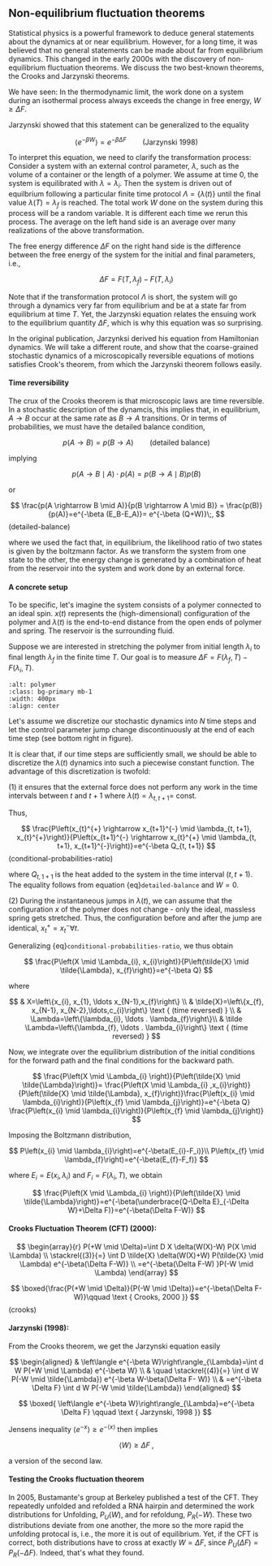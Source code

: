 ## Non-equilibrium fluctuation theorems


Statistical physics is a powerful framework to deduce general statements about the dynamics at or near equilibrium. However, for a long time, it was believed that no general statements can be made about far from equilibrium dynamics. This changed in the early 2000s with the discovery of non-equilibrium fluctuation theorems. We discuss the two best-known theorems, the Crooks and Jarzynski theorems. 

We have seen: In the thermodynamic limit, the work done on a system during an isothermal process always exceeds the change in free energy, $W\geq\Delta F.$ 

Jarzynski showed that this statement can be generalized to the equality 

$$
\langle e^{-\beta W}\rangle= e^{-\beta \Delta F} \qquad\text{(Jarzynski 1998)}
$$

To interpret this equation, we need to clarify the transformation process: Consider a system with an external control parameter, $\lambda$, such as the volume of a container or the length of a polymer. We assume at time $0$, the system is equilibrated with $\lambda=\lambda_i$. Then the system is driven out of equilbrium following a particular finite time protocol $\Lambda=\{\lambda(t)\}$ until the final value $\lambda(T)=\lambda_f$ is reached. The total work $W$ done on the system during this process will be a random variable. It is different each time we rerun this process. The average on the left hand side is an average over many realizations of the above transformation. 



The free energy difference $\Delta F$ on the right hand side is the difference between the free energy of the system for the initial and final parameters, i.e.,

$$
\Delta F = F(T, \lambda_f)-F(T, \lambda_i)
$$

Note that if the transformation protocol $\Lambda$ is short, the system will go through a dynamics very far from equilibrium and be at a state far from equilibrium at time $T$. Yet, the Jarzynski equation relates the ensuing work to the equilibrium quantity $\Delta F$, which is why this equation was so surprising.

In the original publication, Jarzynksi derived his equation from Hamiltonian dynamics. We will take a different route, and show that the coarse-grained stochastic dynamics of a microscopically reversible equations of motions satisfies Crook's theorem, from which the Jarzynski theorem follows easily.

#### Time reversibility
The crux of the Crooks theorem is that microscopic laws are time reversible. In a stochastic description of the dynamcis, this implies that, in equilibrium, $A \rightarrow B$ occur at the same rate as $B \rightarrow A$ transitions. Or in terms of probabilities, we must have the detailed balance condition,

$$
p(A \rightarrow B)=p(B \rightarrow A) \qquad \text{(detailed balance)}
$$

implying

$$
p(A \rightarrow B \mid A) \cdot p(A)=p(B \rightarrow A \mid B) p(B) 
$$

or

$$
\frac{p(A \rightarrow B \mid A)}{p(B \rightarrow A \mid B)} = \frac{p(B)}{p(A)}=e^{-\beta (E_B-E_A)}= e^{-\beta (Q+W)}\;,
$$ (detailed-balance) 

where we used the fact that, in equilibrium, the likelihood ratio of two states is given by the boltzmann factor. As we transform the system from one state to the other, the energy change is generated by a combination of heat from the reservoir into the system and work done by an external force.

#### A concrete setup

To be specific, let's imagine the system consists of a polymer connected to an ideal spin. $x(t)$ represents the (high-dimensional) configuration of the polymer and  $\lambda(t)$ is the end-to-end distance from the open ends of polymer and spring. The reservoir is the surrounding fluid.

Suppose we are interested in stretching the polymer from initial length $\lambda_i$ to final length $\lambda_f$ in the finite time $T$. Our goal is to measure $\Delta F=F(\lambda_f, T)-F(\lambda_i,T)$.


```{image} figures/crooks-polymer.jpg
:alt: polymer
:class: bg-primary mb-1
:width: 400px
:align: center
```


Let's assume we discretize our stochastic dynamics into $N$ time steps and let the control parameter jump change discontinuously at the end of each time step (see bottom right in figure).

It is clear that, if our time steps are sufficiently small, we should be able to discretize the $\lambda(t)$ dynamics into such a piecewise constant function. The advantage of this discretization is twofold: 

(1) it ensures that the external force does not perform any work in the time intervals between $t$ and $t+1$ where $\lambda(t)=\lambda_{t,t+1}=$ const. 

Thus, 

$$
\frac{P\left(x_{t}^{+} \rightarrow x_{t+1}^{-} \mid \lambda_{t, t+1}, x_{t}^{+}\right)}{P\left(x_{t+1}^{-} \rightarrow x_{t}^{+} \mid \lambda_{t, t+1}, x_{t+1}^{-}\right)}=e^{-\beta Q_{t, t+1}}
$$ (conditional-probabilities-ratio)

where $Q_{t, 1+1}$ is the heat added to the system in the time interval $(t, t+1)$. The equality follows from equation {eq}`detailed-balance` and $W=0$.

(2) During the instantaneous jumps in $\lambda(t)$, we can assume that the configuration $x$ of the polymer does not change - only the ideal, massless spring gets stretched. Thus, the configuration before and after the jump are identical, $x^+_t=x^-_t \forall t$.  

Generalizing {eq}`conditional-probabilities-ratio`, we thus obtain


$$
\frac{P\left(X \mid \Lambda_{i}, x_{i}\right)}{P\left(\tilde{X} \mid \tilde{\Lambda}, x_{f}\right)}=e^{-\beta Q} 
$$

where


$$
& X=\left\{x_{i}, x_{1},  \ldots x_{N-1},x_{f}\right\} \\
& \tilde{X}=\left\{x_{f}, x_{N-1}, x_{N-2},\ldots,c_{i}\right\} \text { (time reversed) } \\
& \Lambda=\left\{\lambda_{i}, \ldots . \lambda_{f}\right\}\\
& \tilde \Lambda=\left\{\lambda_{f}, \ldots . \lambda_{i}\right\} \text { (time reversed) } 
$$

Now, we integrate over the equilibrium distribution of the initial conditions for the forward path and the final conditions for the backward path.

$$
\frac{P\left(X \mid \Lambda_{i} \right)}{P\left(\tilde{X} \mid \tilde{\Lambda}\right)}=
\frac{P\left(X \mid \Lambda_{i} ,x_{i}\right)}{P\left(\tilde{X} \mid \tilde{\Lambda}, x_{f}\right)}\frac{P\left(x_{i} \mid \lambda_{i}\right)}{P\left(x_{f} \mid \lambda_{j}\right)}=e^{-\beta Q} \frac{P\left(x_{i} \mid \lambda_{i}\right)}{P\left(x_{f} \mid \lambda_{j}\right)}
$$

Imposing the Boltzmann distribution, 

$$
P\left(x_{i} \mid \lambda_{i}\right)=e^{-\beta(E_{i}-F_i)}\\
P\left(x_{f} \mid \lambda_{f}\right)=e^{-\beta(E_{f}-F_f)}
$$

where $E_i=E(x_i,\lambda_i)$ and $F_i=F(\lambda_i,T)$, we obtain

$$
\frac{P\left(X \mid \Lambda_{i} \right)}{P\left(\tilde{X} \mid \tilde{\Lambda}\right)}=e^{-\beta(\underbrace{Q-\Delta E}_{-\Delta W}+\Delta F)}=e^{-\beta(\Delta F-W)}
$$


#### Crooks Fluctuation Theorem (CFT) (2000):

$$
\begin{array}{r}
P(+W \mid \Delta)=\int D X \delta(W(X)-W) P(X \mid \Lambda) \\
\stackrel{(3)}{=} \int D \tilde{X} \delta(W(X)+W) P(\tilde{X} \mid \Lambda)  e^{-\beta(\Delta F-W)} \\
=e^{-\beta(\Delta F-W) }P(-W \mid \Lambda) 
\end{array}
$$

$$
\boxed{\frac{P(+W \mid \Delta)}{P(-W \mid \Delta)}=e^{-\beta(\Delta F-W)}\qquad \text { Crooks, 2000 }}
$$ (crooks)


#### Jarzynski (1998):
From the Crooks theorem, we get the Jarzynski equation easily

$$
\begin{aligned}
& \left\langle e^{-\beta W}\right\rangle_{\Lambda}=\int d W P(+W \mid \Lambda) e^{-\beta W} \\
& \quad \stackrel{(4)}{=} \int d W P(-W \mid \tilde{\Lambda}) e^{-\beta W-\beta(\Delta F- W)} \\
& =e^{-\beta \Delta F} \int d W  P(-W \mid \tilde{\Lambda})  
\end{aligned}
$$

$$
\boxed{
\left\langle e^{-\beta W}\right\rangle_{\Lambda}=e^{-\beta \Delta F} \qquad \text { Jarzynski, 1998 }}
$$

Jensens inequality $\left\langle e^{-x}\right\rangle \geqslant e^{-\langle x\rangle}$ then implies

$$
\langle W\rangle \geq \Delta F \;,
$$

a version of the second law.

#### Testing the Crooks fluctuation theorem

In 2005, Bustamante's group at Berkeley published a test of the CFT. They repeatedly unfolded and refolded a RNA hairpin and determined the work distributions for Unfolding, $P_U(W)$, and for refoldung, $P_R(-W)$. These two distributions deviate from one another, the more so the more rapid the unfolding protocal is, i.e., the more it is out of equilibrium. Yet, if the CFT is correct, both distributions have to cross at exactly $W=\Delta F$,
since $P_U(\Delta F)=P_R(-\Delta F)$. Indeed, that's what they found.




